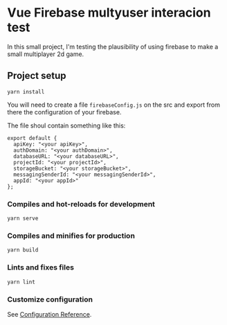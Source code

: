 # Vue Firebase multyuser interacion test

In this small project, I'm testing the plausibility of using firebase to make a small multiplayer 2d game.

## Project setup

```
yarn install
```

You will need to create a file `firebaseConfig.js` on the src and export from there the configuration of your firebase.

The file shoul contain something like this:

```
export default {
  apiKey: "<your apiKey>",
  authDomain: "<your authDomain>",
  databaseURL: "<your databaseURL>",
  projectId: "<your projectId>",
  storageBucket: "<your storageBucket>",
  messagingSenderId: "<your messagingSenderId>",
  appId: "<your appId>"
};
```

### Compiles and hot-reloads for development

```
yarn serve
```

### Compiles and minifies for production

```
yarn build
```

### Lints and fixes files

```
yarn lint
```

### Customize configuration

See [Configuration Reference](https://cli.vuejs.org/config/).
